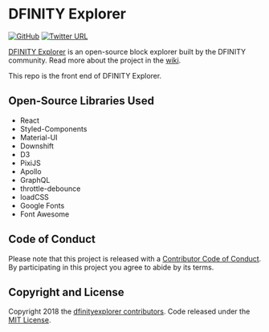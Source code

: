 # DFINITY Explorer
[![GitHub](https://img.shields.io/github/license/mashape/apistatus.svg)](https://github.com/dfinityexplorer/dfinityexplorer/blob/master/LICENSE)
[![Twitter URL](https://img.shields.io/twitter/url/http/shields.io.svg?style=social)](https://twitter.com/dfinityexplorer)

[DFINITY Explorer](https://www.dfinityexplorer.org/) is an open-source block explorer built by the DFINITY community. Read more about the project in the [wiki](https://github.com/dfinityexplorer/dfinityexplorer/wiki).

This repo is the front end of DFINITY Explorer.

## Open-Source Libraries Used
* React
* Styled-Components
* Material-UI
* Downshift
* D3
* PixiJS
* Apollo
* GraphQL
* throttle-debounce
* loadCSS
* Google Fonts
* Font Awesome

## Code of Conduct

Please note that this project is released with a [Contributor Code of Conduct](https://github.com/dfinityexplorer/dfinityexplorer/blob/master/CODE_OF_CONDUCT.md). By participating in this project you agree to abide by its terms.

## Copyright and License

Copyright 2018 the [dfinityexplorer contributors](https://github.com/dfinityexplorer/dfinityexplorer/graphs/contributors). Code released under the [MIT License](https://github.com/dfinityexplorer/dfinityexplorer/blob/master/LICENSE).
